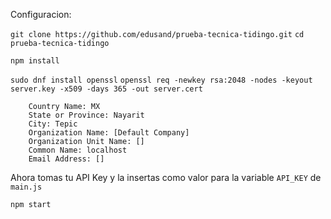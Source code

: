 Configuracion:

`git clone https://github.com/edusand/prueba-tecnica-tidingo.git`
`cd prueba-tecnica-tidingo`

`npm install`

`sudo dnf install openssl`
`openssl req -newkey rsa:2048 -nodes -keyout server.key -x509 -days 365 -out server.cert`
```
	Country Name: MX
	State or Province: Nayarit
	City: Tepic
	Organization Name: [Default Company]
	Organization Unit Name: []
	Common Name: localhost
	Email Address: []
```
Ahora tomas tu API Key y la insertas como valor para la variable `API_KEY` de `main.js`

`npm start`
